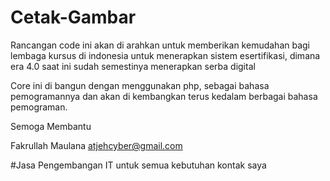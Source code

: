 # Cetak-Gambar

Rancangan code ini akan di arahkan untuk memberikan kemudahan bagi lembaga kursus di indonesia untuk menerapkan sistem esertifikasi, dimana era 4.0 saat ini sudah
semestinya menerapkan serba digital

Core ini di bangun dengan menggunakan php, sebagai bahasa pemogramannya dan akan di kembangkan terus kedalam berbagai bahasa pemograman.

Semoga Membantu


Fakrullah Maulana
atjehcyber@gmail.com

#Jasa Pengembangan IT untuk semua kebutuhan kontak saya
